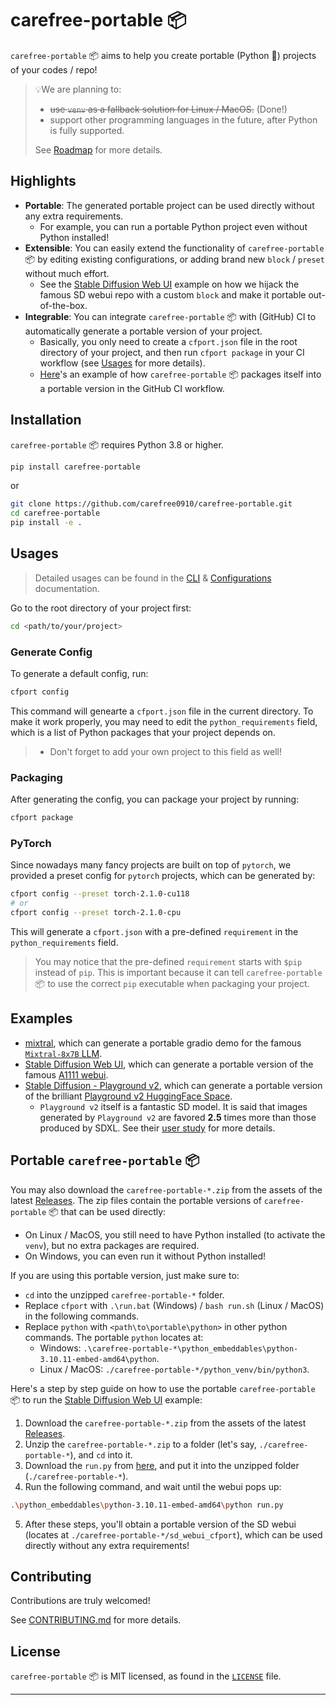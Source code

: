# carefree-portable 📦️

`carefree-portable` 📦️ aims to help you create portable (Python 🐍) projects of your codes / repo!

> 💡We are planning to:
> - ~~use `venv` as a fallback solution for Linux / MacOS.~~ (Done!)
> - support other programming languages in the future, after Python is fully supported.
> 
> See [Roadmap](https://carefree0910.me/carefree-portable-doc/docs/about/roadmap) for more details.


## Highlights

- **Portable**: The generated portable project can be used directly without any extra requirements.
  - For example, you can run a portable Python project even without Python installed!
- **Extensible**: You can easily extend the functionality of `carefree-portable` 📦️ by editing existing configurations, or adding brand new `block` / `preset` without much effort.
  - See the [Stable Diffusion Web UI](https://github.com/carefree0910/carefree-portable/blob/main/examples/sd_webui) example on how we hijack the famous SD webui repo with a custom `block` and make it portable out-of-the-box.
- **Integrable**: You can integrate `carefree-portable` 📦️ with (GitHub) CI to automatically generate a portable version of your project.
  - Basically, you only need to create a `cfport.json` file in the root directory of your project, and then run `cfport package` in your CI workflow (see [Usages](#usages) for more details).
  - [Here](https://github.com/carefree0910/carefree-portable/blob/main/.github/workflows/package.yml)'s an example of how `carefree-portable` 📦️ packages itself into a portable version in the GitHub CI workflow.


## Installation

`carefree-portable` 📦️ requires Python 3.8 or higher.

```bash
pip install carefree-portable
```

or

```bash
git clone https://github.com/carefree0910/carefree-portable.git
cd carefree-portable
pip install -e .
```


## Usages

> Detailed usages can be found in the [CLI](https://carefree0910.me/carefree-portable-doc/docs/user-guides/cli) & [Configurations](http://localhost:3000/carefree-portable-doc/docs/user-guides/configurations) documentation.

Go to the root directory of your project first:

```bash
cd <path/to/your/project>
```

### Generate Config

To generate a default config, run:

```bash
cfport config
```

This command will genearte a `cfport.json` file in the current directory. To make it work properly, you may need to edit the `python_requirements` field, which is a list of Python packages that your project depends on.

> - Don't forget to add your own project to this field as well!

### Packaging

After generating the config, you can package your project by running:

```bash
cfport package
```

### PyTorch

Since nowadays many fancy projects are built on top of `pytorch`, we provided a preset config for `pytorch` projects, which can be generated by:

```bash
cfport config --preset torch-2.1.0-cu118
# or
cfport config --preset torch-2.1.0-cpu
```

This will generate a `cfport.json` with a pre-defined `requirement` in the `python_requirements` field.

> You may notice that the pre-defined `requirement` starts with `$pip` instead of `pip`. This is important because it can tell `carefree-portable` 📦️ to use the correct `pip` executable when packaging your project.


## Examples

- [mixtral](https://github.com/carefree0910/carefree-portable/blob/main/examples/mixtral), which can generate a portable gradio demo for the famous [`Mixtral-8x7B` LLM](https://huggingface.co/docs/transformers/model_doc/mixtral).
- [Stable Diffusion Web UI](https://github.com/carefree0910/carefree-portable/blob/main/examples/sd_webui), which can generate a portable version of the famous [A1111 webui](https://github.com/AUTOMATIC1111/stable-diffusion-webui).
- [Stable Diffusion - Playground v2](https://github.com/carefree0910/carefree-portable/blob/main/examples/sd_playground_v2), which can generate a portable version of the brilliant [Playground v2 HuggingFace Space](https://huggingface.co/spaces/playgroundai/playground-v2).
  - `Playground v2` itself is a fantastic SD model. It is said that images generated by `Playground v2` are favored **2.5** times more than those produced by SDXL. See their [user study](https://huggingface.co/playgroundai/playground-v2-1024px-aesthetic#user-study) for more details.


## Portable `carefree-portable` 📦️

You may also download the `carefree-portable-*.zip` from the assets of the latest [Releases](https://github.com/carefree0910/carefree-portable/releases). The zip files contain the portable versions of `carefree-portable` 📦️ that can be used directly:
- On Linux / MacOS, you still need to have Python installed (to activate the `venv`), but no extra packages are required.
- On Windows, you can even run it without Python installed!

If you are using this portable version, just make sure to:
- `cd` into the unzipped `carefree-portable-*` folder.
- Replace `cfport` with `.\run.bat` (Windows) / `bash run.sh` (Linux / MacOS) in the following commands.
- Replace `python` with `<path\to\portable\python>` in other python commands. The portable `python` locates at:
  - Windows: `.\carefree-portable-*\python_embeddables\python-3.10.11-embed-amd64\python`.
  - Linux / MacOS: `./carefree-portable-*/python_venv/bin/python3`.

Here's a step by step guide on how to use the portable `carefree-portable` 📦️ to run the [Stable Diffusion Web UI](https://github.com/carefree0910/carefree-portable/blob/main/examples/sd_webui) example:

1. Download the `carefree-portable-*.zip` from the assets of the latest [Releases](https://github.com/carefree0910/carefree-portable/releases).
2. Unzip the `carefree-portable-*.zip` to a folder (let's say, `./carefree-portable-*`), and `cd` into it.
3. Download the `run.py` from [here](https://github.com/carefree0910/carefree-portable/blob/main/examples/sd_webui/run.py), and put it into the unzipped folder (`./carefree-portable-*`).
4. Run the following command, and wait until the webui pops up:

```bash
.\python_embeddables\python-3.10.11-embed-amd64\python run.py
```

5. After these steps, you'll obtain a portable version of the SD webui (locates at `./carefree-portable-*/sd_webui_cfport`), which can be used directly without any extra requirements!


## Contributing

Contributions are truly welcomed!

See [CONTRIBUTING.md](https://github.com/carefree0910/carefree-portable/blob/main/CONTRIBUTING.md) for more details.


## License

`carefree-portable` 📦️ is MIT licensed, as found in the [`LICENSE`](https://github.com/carefree0910/carefree-portable/blob/main/LICENSE) file.

---
